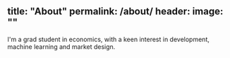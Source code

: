 title: "About"
permalink: /about/
header:
  image: ""
---

I'm a grad student in economics, with a keen interest in development, machine learning and market design.
